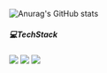 ![Anurag's GitHub stats](https://github-readme-stats.vercel.app/api?username=hhh131&show_icons=true&theme=radical)
<p>
 <H5>💻TechStack</H4>
  <p>
<img src="https://img.shields.io/badge/Swift-F05138?style=flat-square&logo=swift&logoColor=white"/> <img src="https://img.shields.io/badge/iOS-000000?style=flat-square&logo=ios&logoColor=white"/> 
 <img src="https://img.shields.io/badge/Xcode-147EFB?style=flat-square&logo=Xcode&logoColor=white"/> 
<!--#147EFB
**hhh131/hhh131** is a ✨ _special_ ✨ repository because its `README.md` (this file) appears on your GitHub profile.#F05138

Here are some ideas to get you started:

- 🔭 I’m currently working on ...
- 🌱 I’m currently learning ...
- 👯 I’m looking to collaborate on ...
- 🤔 I’m looking for help with ...
- 💬 Ask me about ...
- 📫 How to reach me: ...
- 😄 Pronouns: ...
- ⚡ Fun fact: ...
-->
